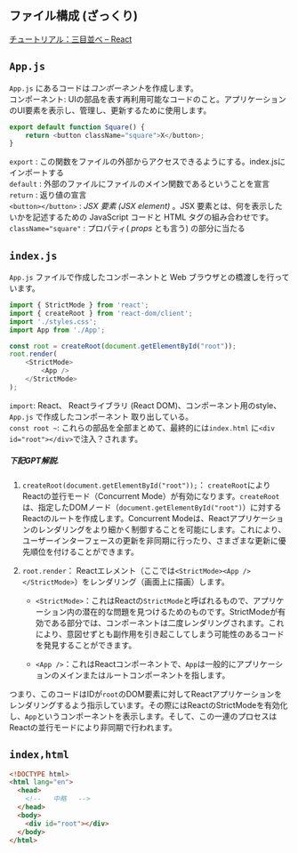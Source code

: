 ## ファイル構成 (ざっくり)
[チュートリアル：三目並べ – React](https://ja.react.dev/learn/tutorial-tic-tac-toe#appjs)

## `App.js`
`App.js` にあるコードは*コンポーネント*を作成します。  
コンポーネント: UIの部品を表す再利用可能なコードのこと。アプリケーションのUI要素を表示し、管理し、更新するために使用します。

```js:App.js
export default function Square() {
	return <button className="square">X</button>;
}
```
`export`  : この関数をファイルの外部からアクセスできるようにする。index.jsにインポートする  
`default` : 外部のファイルにファイルのメイン関数であるということを宣言    
`return`  : 返り値の宣言  
`<button></button>`  : _JSX 要素 (JSX element)_ 。JSX 要素とは、何を表示したいかを記述するための JavaScript コードと HTML タグの組み合わせです。   
`className="square"` : プロパティ( _props_ とも言う) の部分に当たる

## `index.js`
`App.js` ファイルで作成したコンポーネントと Web ブラウザとの橋渡しを行っています。

```js:index.js
import { StrictMode } from 'react';
import { createRoot } from 'react-dom/client';
import './styles.css';
import App from './App';

const root = createRoot(document.getElementById("root"));
root.render(
	<StrictMode>
		<App />
	</StrictMode>
);
```

`import`: React、 Reactライブラリ (React DOM)、コンポーネント用のstyle、`App.js` で作成したコンポーネント 取り出している。    
`const root ~`: これらの部品を全部まとめて、最終的には`index.html` に`<div id="root"></div>`で注入？されます。 
    
##### 下記GPT解説.  
1. `createRoot(document.getElementById("root"));`： `createRoot`によりReactの並行モード（Concurrent Mode）が有効になります。`createRoot`は、指定したDOMノード（`document.getElementById("root")`）に対するReactのルートを作成します。Concurrent Modeは、Reactアプリケーションのレンダリングをより細かく制御することを可能にします。これにより、ユーザーインターフェースの更新を非同期に行ったり、さまざまな更新に優先順位を付けることができます。
  
2. `root.render`： Reactエレメント（ここでは`<StrictMode><App /></StrictMode>`）をレンダリング（画面上に描画）します。
    - `<StrictMode>`：これはReactの`StrictMode`と呼ばれるもので、アプリケーション内の潜在的な問題を見つけるためのものです。StrictModeが有効である部分では、コンポーネントは二度レンダリングされます。これにより、意図せずとも副作用を引き起こしてしまう可能性のあるコードを発見することができます。
        
    - `<App />`：これはReactコンポーネントで、`App`は一般的にアプリケーションのメインまたはルートコンポーネントを指します。

つまり、このコードはIDが`root`のDOM要素に対してReactアプリケーションをレンダリングするよう指示しています。その際にはReactのStrictModeを有効化し、`App`というコンポーネントを表示します。そして、この一連のプロセスはReactの並行モードにより非同期で行われます。


## `index,html`
```html
<!DOCTYPE html>
<html lang="en">
  <head>
    <!--   中略   -->
  </head>
  <body>
    <div id="root"></div>
  </body>
</html>
```
